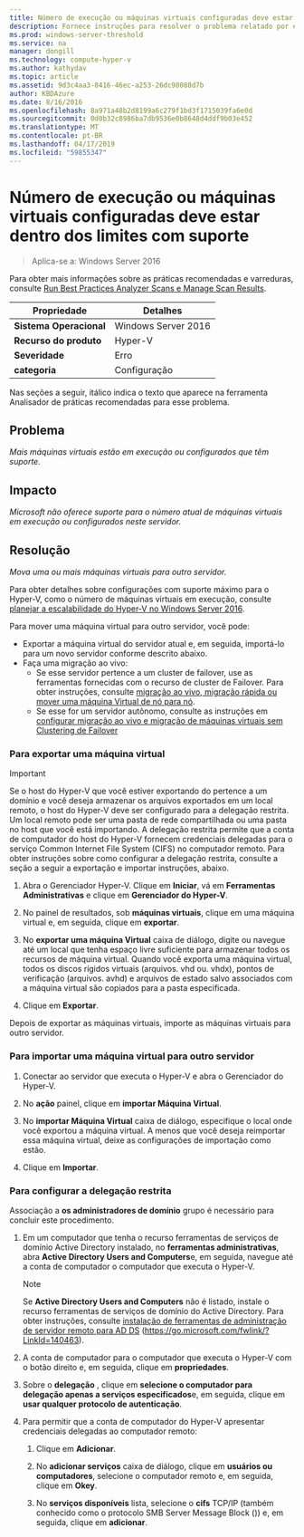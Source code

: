 ```yaml
---
title: Número de execução ou máquinas virtuais configuradas deve estar dentro dos limites com suporte
description: Fornece instruções para resolver o problema relatado por essa regra do analisador de práticas recomendadas.
ms.prod: windows-server-threshold
ms.service: na
manager: dongill
ms.technology: compute-hyper-v
ms.author: kathydav
ms.topic: article
ms.assetid: 9d3c4aa3-8416-46ec-a253-26dc98088d7b
author: KBDAzure
ms.date: 8/16/2016
ms.openlocfilehash: 8a971a48b2d8199a6c279f1bd3f1715039fa6e0d
ms.sourcegitcommit: 0d0b32c8986ba7db9536e0b8648d4ddf9b03e452
ms.translationtype: MT
ms.contentlocale: pt-BR
ms.lasthandoff: 04/17/2019
ms.locfileid: "59855347"
---
```

# <a name="the-number-of-running-or-configured-virtual-machines-must-be-within-supported-limits"></a>Número de execução ou máquinas virtuais configuradas deve estar dentro dos limites com suporte

>Aplica-se a: Windows Server 2016

Para obter mais informações sobre as práticas recomendadas e varreduras, consulte [Run Best Practices Analyzer Scans e Manage Scan Results](https://go.microsoft.com/fwlink/p/?LinkID=223177).  
  
|Propriedade|Detalhes|  
|-|-|  
|**Sistema Operacional**|Windows Server 2016|  
|**Recurso do produto**|Hyper-V|  
|**Severidade**|Erro  
|**categoria**|Configuração|  
  
Nas seções a seguir, itálico indica o texto que aparece na ferramenta Analisador de práticas recomendadas para esse problema.  
  
## <a name="issue"></a>Problema  
*Mais máquinas virtuais estão em execução ou configurados que têm suporte.*  
  
## <a name="impact"></a>Impacto  
*Microsoft não oferece suporte para o número atual de máquinas virtuais em execução ou configurados neste servidor.*  
  
## <a name="resolution"></a>Resolução  
*Mova uma ou mais máquinas virtuais para outro servidor.*  
  
Para obter detalhes sobre configurações com suporte máximo para o Hyper-V, como o número de máquinas virtuais em execução, consulte [planejar a escalabilidade do Hyper-V no Windows Server 2016](../plan/Plan-for-Hyper-V-scalability-in-Windows-Server-2016.md).  
  
Para mover uma máquina virtual para outro servidor, você pode:  
  
- Exportar a máquina virtual do servidor atual e, em seguida, importá-lo para um novo servidor conforme descrito abaixo.   
- Faça uma migração ao vivo:   
    - Se esse servidor pertence a um cluster de failover, use as ferramentas fornecidas com o recurso de cluster de Failover. Para obter instruções, consulte [migração ao vivo, migração rápida ou mover uma máquina Virtual de nó para nó](https://go.microsoft.com/fwlink/?LinkID=181519).  
    - Se esse for um servidor autônomo, consulte as instruções em [configurar migração ao vivo e migração de máquinas virtuais sem Clustering de Failover](https://technet.microsoft.com//library/jj134199(v=ws.11).aspx)  
  
### <a name="to-export-a-virtual-machine"></a>Para exportar uma máquina virtual  
  
   > [!IMPORTANT]  
   > Se o host do Hyper-V que você estiver exportando do pertence a um domínio e você deseja armazenar os arquivos exportados em um local remoto, o host do Hyper-V deve ser configurado para a delegação restrita. Um local remoto pode ser uma pasta de rede compartilhada ou uma pasta no host que você está importando. A delegação restrita permite que a conta de computador do host do Hyper-V fornecem credenciais delegadas para o serviço Common Internet File System (CIFS) no computador remoto. Para obter instruções sobre como configurar a delegação restrita, consulte a seção a seguir a exportação e importar instruções, abaixo.  
  
1.  Abra o Gerenciador Hyper-V. Clique em **Iniciar**, vá em **Ferramentas Administrativas** e clique em **Gerenciador do Hyper-V**.  
  
2.  No painel de resultados, sob **máquinas virtuais**, clique em uma máquina virtual e, em seguida, clique em **exportar**.  
  
3.  No **exportar uma máquina Virtual** caixa de diálogo, digite ou navegue até um local que tenha espaço livre suficiente para armazenar todos os recursos de máquina virtual. Quando você exporta uma máquina virtual, todos os discos rígidos virtuais (arquivos. vhd ou. vhdx), pontos de verificação (arquivos. avhd) e arquivos de estado salvo associados com a máquina virtual são copiados para a pasta especificada.  
  
4.  Clique em **Exportar**.  
  
Depois de exportar as máquinas virtuais, importe as máquinas virtuais para outro servidor.  
  
### <a name="to-import-a-virtual-machine-to-another-server"></a>Para importar uma máquina virtual para outro servidor  
  
1.  Conectar ao servidor que executa o Hyper-V e abra o Gerenciador do Hyper-V.  
  
2.  No **ação** painel, clique em **importar Máquina Virtual**.  
  
3.  No **importar Máquina Virtual** caixa de diálogo, especifique o local onde você exportou a máquina virtual. A menos que você deseja reimportar essa máquina virtual, deixe as configurações de importação como estão.  
  
4.  Clique em **Importar**.  
  
### <a name="to-configure-constrained-delegation"></a>Para configurar a delegação restrita  
  
Associação a **os administradores de domínio** grupo é necessário para concluir este procedimento.  
  
1.  Em um computador que tenha o recurso ferramentas de serviços de domínio Active Directory instalado, no **ferramentas administrativas**, abra **Active Directory Users and Computers**e, em seguida, navegue até a conta de computador o computador que executa o Hyper-V.  
  
    > [!NOTE]  
    > Se **Active Directory Users and Computers** não é listado, instale o recurso ferramentas de serviços de domínio do Active Directory. Para obter instruções, consulte [instalação de ferramentas de administração de servidor remoto para AD DS](https://go.microsoft.com/fwlink/?LinkId=140463) (https://go.microsoft.com/fwlink/?LinkId=140463).  
  
2.  A conta de computador para o computador que executa o Hyper-V com o botão direito e, em seguida, clique em **propriedades**.  
  
3.  Sobre o **delegação** , clique em **selecione o computador para delegação apenas a serviços especificados**e, em seguida, clique em **usar qualquer protocolo de autenticação**.  
  
4.  Para permitir que a conta de computador do Hyper-V apresentar credenciais delegadas ao computador remoto:  
  
    1.  Clique em **Adicionar**.  
  
    2.  No **adicionar serviços** caixa de diálogo, clique em **usuários ou computadores**, selecione o computador remoto e, em seguida, clique em **Okey**.  
  
    3.  No **serviços disponíveis** lista, selecione o **cifs** TCP/IP (também conhecido como o protocolo SMB Server Message Block ()) e, em seguida, clique em **adicionar**.  
  
  
  


